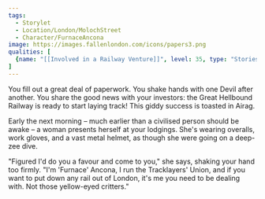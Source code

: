 ```yaml
---
tags:
  - Storylet
  - Location/London/MolochStreet
  - Character/FurnaceAncona
image: https://images.fallenlondon.com/icons/papers3.png
qualities: [
  {name: "[[Involved in a Railway Venture]]", level: 35, type: "Stories", discrete: true, unlock: "[[Advertisements of a New Venture]]", icon: "", description: "While Lord Mayor, Virginia made it possible to build west. London is taking advantage!"}
]
---
```


You fill out a great deal of paperwork. You shake hands with one Devil after another. You share the good news with your investors: the Great Hellbound Railway is ready to start laying track! This giddy success is toasted in Airag.

Early the next morning – much earlier than a civilised person should be awake – a woman presents herself at your lodgings. She's wearing overalls, work gloves, and a vast metal helmet, as though she were going on a deep-zee dive.

"Figured I'd do you a favour and come to you," she says, shaking your hand too firmly. "I'm 'Furnace' Ancona, I run the Tracklayers' Union, and if you want to put down any rail out of London, it's me you need to be dealing with. Not those yellow-eyed critters."